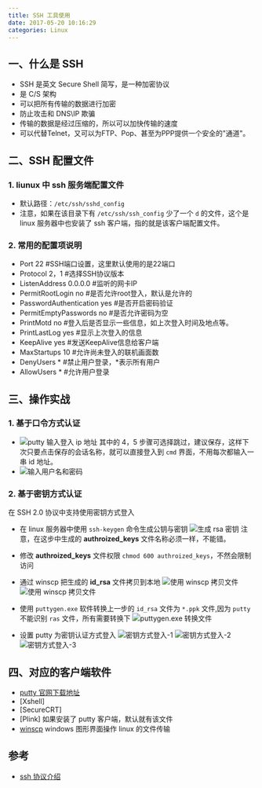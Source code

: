 ```yaml
---
title: SSH 工具使用
date: 2017-05-20 10:16:29
categories: Linux
---
```


## 一、什么是 SSH

- SSH 是英文 Secure Shell 简写，是一种加密协议
- 是 C/S 架构
- 可以把所有传输的数据进行加密
- 防止攻击和 DNS\IP 欺骗
- 传输的数据是经过压缩的，所以可以加快传输的速度
- 可以代替Telnet，又可以为FTP、Pop、甚至为PPP提供一个安全的"通道"。

## 二、SSH 配置文件

### 1. liunux 中 ssh 服务端配置文件
- 默认路径：`/etc/ssh/sshd_config`
- 注意，如果在该目录下有 `/etc/ssh/ssh_config` 少了一个 `d` 的文件，这个是 linux 服务器中也安装了 ssh 客户端，指的就是该客户端配置文件。

### 2. 常用的配置项说明
- Port	 22									      #SSH端口设置，这里默认使用的是22端口
- Protocol	2，1							    #选择SSH协议版本
- ListenAddress	 0.0.0.0				  #监听的网卡IP
- PermitRootLogin	 no					    #是否允许root登入，默认是允许的
- PasswordAuthentication yes			#是否开启密码验证
- PermitEmptyPasswords no		      #是否允许密码为空
- PrintMotd no										#登入后是否显示一些信息，如上次登入时间及地点等。
- PrintLastLog yes								#显示上次登入的信息
- KeepAlive yes										#发送KeepAlive信息给客户端
- MaxStartups 10									#允许尚未登入的联机画面数
- DenyUsers *											#禁止用户登录，*表示所有用户
- AllowUsers *										#允许用户登录

## 三、操作实战
### 1. 基于口令方式认证
- ![putty 输入登入 ip 地址](http://od6sd4xau.bkt.clouddn.com/ssh-1.png)
其中的 4，5 步骤可选择跳过，建议保存，这样下次只要点击保存的会话名称，就可以直接登入到 `cmd` 界面，不用每次都输入一串 id 地址。
- ![输入用户名和密码](http://od6sd4xau.bkt.clouddn.com/ssh-2.png)

### 2. 基于密钥方式认证
在 SSH 2.0 协议中支持使用密钥方式登入
- 在 linux 服务器中使用 `ssh-keygen` 命令生成公钥与密钥
![生成 rsa 密钥](http://od6sd4xau.bkt.clouddn.com/ssh-3.png)
注意，在这步中生成的 **authroized_keys** 文件名称必须一样，不能错。

- 修改 **authroized_keys** 文件权限
`chmod 600 authroized_keys`，不然会限制访问

- 通过 winscp 把生成的 **id_rsa** 文件拷贝到本地
![使用 winscp 拷贝文件](http://od6sd4xau.bkt.clouddn.com/ssh-4.png)
![使用 winscp 拷贝文件](http://od6sd4xau.bkt.clouddn.com/ssh-5.png)

- 使用 `puttygen.exe` 软件转换上一步的 `id_rsa` 文件为 `*.ppk` 文件,因为 `putty` 不能识别 `ras` 文件，所有需要转换下
![puttygen.exe 转换文件](http://od6sd4xau.bkt.clouddn.com/ssh-6.png)

- 设置 putty 为密钥认证方式登入
![密钥方式登入-1](http://od6sd4xau.bkt.clouddn.com/ssh-7.png)
![密钥方式登入-2](http://od6sd4xau.bkt.clouddn.com/ssh-8.png)
![密钥方式登入-3](http://od6sd4xau.bkt.clouddn.com/ssh-9.png)


## 四、对应的客户端软件
- [putty 官网下载地址](https://www.chiark.greenend.org.uk/~sgtatham/putty/latest.html)
- [Xshell]
- [SecureCRT]
- [Plink] 如果安装了 putty 客户端，默认就有该文件
- [winscp](http://winscp.net/eng/docs/lang:chs) windows 图形界面操作 linux 的文件传输


## 参考
- [ssh 协议介绍](http://blog.csdn.net/macrossdzh/article/details/5691924)




